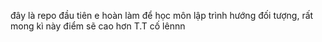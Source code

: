 đây là repo đầu tiên e hoàn làm để học môn lập trình hướng đối tượng, rất mong kì này điểm sẽ cao hơn T.T cố lênnn

